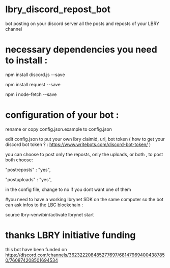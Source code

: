 # lbry_discord_repost_bot
bot posting on your discord server all the posts and reposts of your LBRY channel

# necessary dependencies you need to install : 
  npm install discord.js --save

  npm install request --save

  npm i node-fetch --save

# configuration of your bot : 
rename or copy config.json.example to config.json

edit config.json to put your own lbry claimid, url, bot token 
( how to get your discord bot token ? : https://www.writebots.com/discord-bot-token/ )

you can choose to post only the reposts, only the uploads, or both , to post both choose:

"postreposts" : "yes",

"postuploads" : "yes",

in the config file, change to no if you dont want one of them

#you need to have a working lbrynet SDK on the same computer so the bot can ask infos to the LBC blockchain : 

source lbry-venv/bin/activate
lbrynet start

# thanks LBRY initiative funding

this bot have been funded on https://discord.com/channels/362322208485277697/681479694004387850/760874208501694534 


